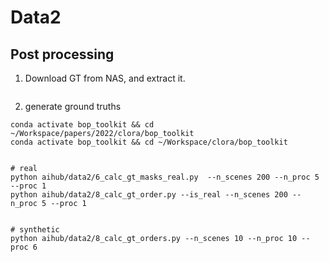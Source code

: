 # Data2


## Post processing

1. Download GT from NAS, and extract it.

```
```

2. generate ground truths

```
conda activate bop_toolkit && cd ~/Workspace/papers/2022/clora/bop_toolkit
conda activate bop_toolkit && cd ~/Workspace/clora/bop_toolkit


# real
python aihub/data2/6_calc_gt_masks_real.py  --n_scenes 200 --n_proc 5 --proc 1
python aihub/data2/8_calc_gt_order.py --is_real --n_scenes 200 --n_proc 5 --proc 1


# synthetic
python aihub/data2/8_calc_gt_orders.py --n_scenes 10 --n_proc 10 --proc 6

```